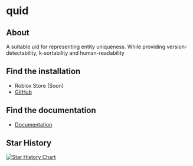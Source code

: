 # quid

## About

A suitable uid for representing entity uniqueness. While providing version-detectability, k-sortability and human-readability

## Find the installation

- Roblox Store (Soon)
- [GitHub](https://github.com/6531503070/quid/releases)

## Find the documentation

- [Documentation](https://6531503070.github.io/quid/)

## Star History

<a href="https://www.star-history.com/#6531503070/quid&Date">
 <picture>
   <source media="(prefers-color-scheme: dark)" srcset="https://api.star-history.com/svg?repos=6531503070/quid&type=Date&theme=dark" />
   <source media="(prefers-color-scheme: light)" srcset="https://api.star-history.com/svg?repos=6531503070/quid&type=Date" />
   <img alt="Star History Chart" src="https://api.star-history.com/svg?repos=6531503070/quid&type=Date" />
 </picture>
</a>
